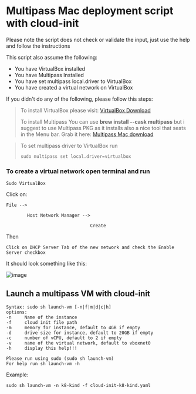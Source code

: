 # Multipass Mac deployment script with cloud-init

Please note the script does not check or validate the input, just use the help and follow the instructions

This script also assume the following: 

- You have VirtualBox installed
- You have Multipass Installed
- You have set multipass local.driver to VirtualBox
- You have created a virtual network on VirtualBox

If you didn't do any of the following, please follow this steps:

> To install VirtualBox please visit: [VirtualBox Download](https://www.oracle.com/technetwork/server-storage/virtualbox/downloads/index.html)
> 
> To install Multipass You can use **brew install --cask multipass** but i suggest to use Multipass PKG as it installs also a nice tool that seats in the Menu bar.
Grab it here: [Multipass Mac download](https://multipass.run/download/macos)

> To set multipass driver to VirtualBox run
>```
>sudo multipass set local.driver=virtualbox
>```

### To create a virtual network open terminal and run

```
Sudo VirtualBox
```

Click on:

    File --> 
    
            Host Network Manager --> 
        
                                    Create
            
Then
```
Click on DHCP Server Tab of the new network and check the Enable Server checkbox
```

It should look something like this:

![image](https://user-images.githubusercontent.com/77572830/151146703-b06c034e-db96-4d6d-9869-68422e9659a0.png)

## Launch a multipass VM with cloud-init

```
Syntax: sudo sh launch-vm [-n|f|m|d|c|h]
options:
-n     Name of the instance
-f     cloud init file path
-m     memory for instance, default to 4GB if empty
-d     drive size for instance, default to 20GB if empty
-c     number of vCPU, default to 2 if empty
-v     name of the virtual network, default to vboxnet0
-h     display this help!!!
```

```
Please run using sudo (sudo sh launch-vm)
For help run sh launch-vm -h
```

Example:
```
sudo sh launch-vm -n k8-kind -f cloud-init-k8-kind.yaml
```
